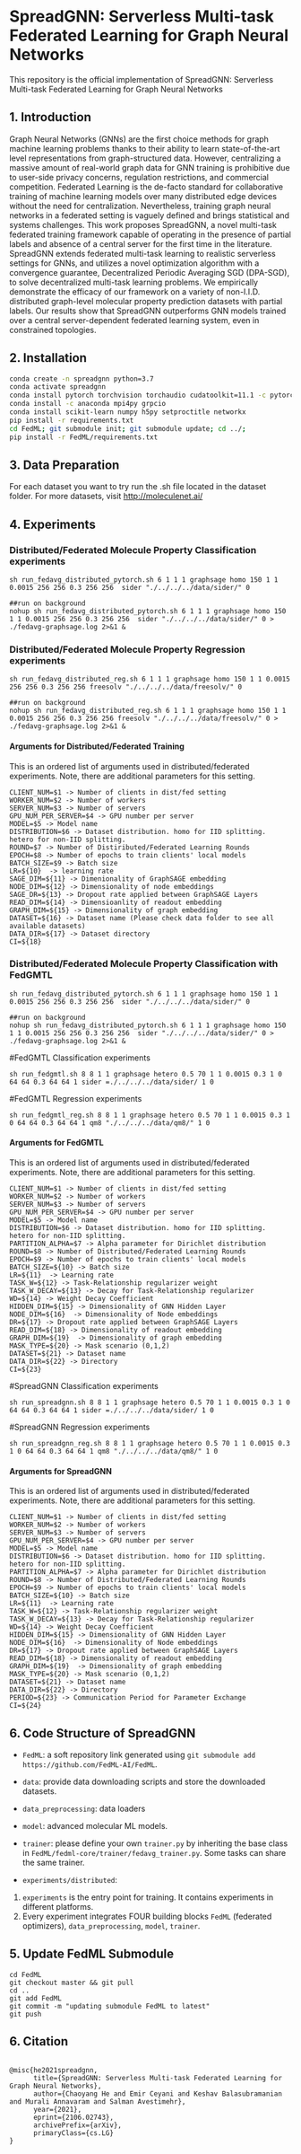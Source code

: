 # SpreadGNN: Serverless Multi-task Federated Learning for Graph Neural Networks

This repository is the official implementation of SpreadGNN: Serverless Multi-task Federated Learning for Graph Neural Networks

## 1. Introduction


Graph Neural Networks (GNNs) are the first choice methods for graph machine learning problems thanks to their ability to learn state-of-the-art level representations from graph-structured data. However, centralizing a massive amount of real-world graph data for GNN training is prohibitive due to user-side privacy concerns, regulation restrictions, and commercial competition. Federated Learning is the de-facto standard for collaborative training of machine learning models over many distributed edge devices without the need for centralization. Nevertheless, training graph neural networks in a federated setting is vaguely defined and brings statistical and systems challenges. This work proposes SpreadGNN, a novel multi-task federated training framework capable of operating in the presence of partial labels and absence of a central server for the first time in the literature. SpreadGNN extends federated multi-task learning to realistic serverless settings for GNNs, and utilizes a novel optimization algorithm with a convergence guarantee, Decentralized Periodic Averaging SGD (DPA-SGD), to solve decentralized multi-task learning problems. We empirically demonstrate the efficacy of our framework on a variety of  non-I.I.D. distributed graph-level molecular property prediction datasets with partial labels. Our results show that SpreadGNN outperforms GNN models trained over a central server-dependent federated learning system, even in constrained topologies. 


## 2. Installation


```bash
conda create -n spreadgnn python=3.7
conda activate spreadgnn
conda install pytorch torchvision torchaudio cudatoolkit=11.1 -c pytorch -c nvidia
conda install -c anaconda mpi4py grpcio 
conda install scikit-learn numpy h5py setproctitle networkx
pip install -r requirements.txt 
cd FedML; git submodule init; git submodule update; cd ../;
pip install -r FedML/requirements.txt
```


## 3. Data Preparation
For each dataset you want to try run the .sh file located in the dataset folder.
For more datasets, visit http://moleculenet.ai/


## 4. Experiments 


### Distributed/Federated Molecule Property Classification experiments
```
sh run_fedavg_distributed_pytorch.sh 6 1 1 1 graphsage homo 150 1 1 0.0015 256 256 0.3 256 256  sider "./../../../data/sider/" 0

##run on background
nohup sh run_fedavg_distributed_pytorch.sh 6 1 1 1 graphsage homo 150 1 1 0.0015 256 256 0.3 256 256  sider "./../../../data/sider/" 0 > ./fedavg-graphsage.log 2>&1 &
```

### Distributed/Federated Molecule Property Regression experiments
```
sh run_fedavg_distributed_reg.sh 6 1 1 1 graphsage homo 150 1 1 0.0015 256 256 0.3 256 256 freesolv "./../../../data/freesolv/" 0

##run on background
nohup sh run_fedavg_distributed_reg.sh 6 1 1 1 graphsage homo 150 1 1 0.0015 256 256 0.3 256 256 freesolv "./../../../data/freesolv/" 0 > ./fedavg-graphsage.log 2>&1 &
```

#### Arguments for Distributed/Federated Training
This is an ordered list of arguments used in distributed/federated experiments. Note, there are additional parameters for this setting.
```
CLIENT_NUM=$1 -> Number of clients in dist/fed setting
WORKER_NUM=$2 -> Number of workers
SERVER_NUM=$3 -> Number of servers
GPU_NUM_PER_SERVER=$4 -> GPU number per server
MODEL=$5 -> Model name
DISTRIBUTION=$6 -> Dataset distribution. homo for IID splitting. hetero for non-IID splitting.
ROUND=$7 -> Number of Distiributed/Federated Learning Rounds
EPOCH=$8 -> Number of epochs to train clients' local models
BATCH_SIZE=$9 -> Batch size 
LR=${10}  -> learning rate
SAGE_DIM=${11} -> Dimenionality of GraphSAGE embedding
NODE_DIM=${12} -> Dimensionality of node embeddings
SAGE_DR=${13} -> Dropout rate applied between GraphSAGE Layers
READ_DIM=${14} -> Dimensioanlity of readout embedding
GRAPH_DIM=${15} -> Dimensionality of graph embedding
DATASET=${16} -> Dataset name (Please check data folder to see all available datasets)
DATA_DIR=${17} -> Dataset directory
CI=${18}
```

### Distributed/Federated Molecule Property Classification with FedGMTL 
```
sh run_fedavg_distributed_pytorch.sh 6 1 1 1 graphsage homo 150 1 1 0.0015 256 256 0.3 256 256  sider "./../../../data/sider/" 0

##run on background
nohup sh run_fedavg_distributed_pytorch.sh 6 1 1 1 graphsage homo 150 1 1 0.0015 256 256 0.3 256 256  sider "./../../../data/sider/" 0 > ./fedavg-graphsage.log 2>&1 &
```

#FedGMTL Classification experiments

```
sh run_fedgmtl.sh 8 8 1 1 graphsage hetero 0.5 70 1 1 0.0015 0.3 1 0 64 64 0.3 64 64 1 sider =./../../../data/sider/ 1 0
```

#FedGMTL Regression experiments

```
sh run_fedgmtl_reg.sh 8 8 1 1 graphsage hetero 0.5 70 1 1 0.0015 0.3 1 0 64 64 0.3 64 64 1 qm8 "./../../../data/qm8/" 1 0
```

#### Arguments for FedGMTL	
This is an ordered list of arguments used in distributed/federated experiments. Note, there are additional parameters for this setting.
```
CLIENT_NUM=$1 -> Number of clients in dist/fed setting
WORKER_NUM=$2 -> Number of workers
SERVER_NUM=$3 -> Number of servers
GPU_NUM_PER_SERVER=$4 -> GPU number per server
MODEL=$5 -> Model name
DISTRIBUTION=$6 -> Dataset distribution. homo for IID splitting. hetero for non-IID splitting.
PARTITION_ALPHA=$7 -> Alpha parameter for Dirichlet distribution
ROUND=$8 -> Number of Distributed/Federated Learning Rounds
EPOCH=$9 -> Number of epochs to train clients' local models
BATCH_SIZE=${10} -> Batch size 
LR=${11}  -> Learning rate
TASK_W=${12} -> Task-Relationship regularizer weight
TASK_W_DECAY=${13} -> Decay for Task-Relationship regularizer
WD=${14} -> Weight Decay Coefficient
HIDDEN_DIM=${15} -> Dimensionality of GNN Hidden Layer
NODE_DIM=${16}  -> Dimensionality of Node embeddings
DR=${17} -> Dropout rate applied between GraphSAGE Layers
READ_DIM=${18} -> Dimensionality of readout embedding
GRAPH_DIM=${19}  -> Dimensionality of graph embedding
MASK_TYPE=${20} -> Mask scenario (0,1,2)
DATASET=${21} -> Dataset name
DATA_DIR=${22} -> Directory
CI=${23}
```

#SpreadGNN Classification experiments

```
sh run_spreadgnn.sh 8 8 1 1 graphsage hetero 0.5 70 1 1 0.0015 0.3 1 0 64 64 0.3 64 64 1 sider =./../../../data/sider/ 1 0
```

#SpreadGNN Regression experiments

```
sh run_spreadgnn_reg.sh 8 8 1 1 graphsage hetero 0.5 70 1 1 0.0015 0.3 1 0 64 64 0.3 64 64 1 qm8 "./../../../data/qm8/" 1 0
```

#### Arguments for SpreadGNN
This is an ordered list of arguments used in distributed/federated experiments. Note, there are additional parameters for this setting.
```
CLIENT_NUM=$1 -> Number of clients in dist/fed setting
WORKER_NUM=$2 -> Number of workers
SERVER_NUM=$3 -> Number of servers
GPU_NUM_PER_SERVER=$4 -> GPU number per server
MODEL=$5 -> Model name
DISTRIBUTION=$6 -> Dataset distribution. homo for IID splitting. hetero for non-IID splitting.
PARTITION_ALPHA=$7 -> Alpha parameter for Dirichlet distribution
ROUND=$8 -> Number of Distributed/Federated Learning Rounds
EPOCH=$9 -> Number of epochs to train clients' local models
BATCH_SIZE=${10} -> Batch size 
LR=${11}  -> Learning rate
TASK_W=${12} -> Task-Relationship regularizer weight
TASK_W_DECAY=${13} -> Decay for Task-Relationship regularizer
WD=${14} -> Weight Decay Coefficient
HIDDEN_DIM=${15} -> Dimensionality of GNN Hidden Layer
NODE_DIM=${16}  -> Dimensionality of Node embeddings
DR=${17} -> Dropout rate applied between GraphSAGE Layers
READ_DIM=${18} -> Dimensionality of readout embedding
GRAPH_DIM=${19}  -> Dimensionality of graph embedding
MASK_TYPE=${20} -> Mask scenario (0,1,2)
DATASET=${21} -> Dataset name
DATA_DIR=${22} -> Directory
PERIOD=${23} -> Communication Period for Parameter Exchange
CI=${24}
```


## 6. Code Structure of SpreadGNN 

- `FedML`: a soft repository link generated using `git submodule add https://github.com/FedML-AI/FedML`.

- `data`: provide data downloading scripts and store the downloaded datasets.


- `data_preprocessing`: data loaders

- `model`: advanced molecular ML models.

- `trainer`: please define your own `trainer.py` by inheriting the base class in `FedML/fedml-core/trainer/fedavg_trainer.py`.
Some tasks can share the same trainer.

- `experiments/distributed`: 
1. `experiments` is the entry point for training. It contains experiments in different platforms. 
2. Every experiment integrates FOUR building blocks `FedML` (federated optimizers), `data_preprocessing`, `model`, `trainer`.


## 5. Update FedML Submodule
```
cd FedML
git checkout master && git pull
cd ..
git add FedML
git commit -m "updating submodule FedML to latest"
git push
```


 
## 6. Citation
```

@misc{he2021spreadgnn,
      title={SpreadGNN: Serverless Multi-task Federated Learning for Graph Neural Networks}, 
      author={Chaoyang He and Emir Ceyani and Keshav Balasubramanian and Murali Annavaram and Salman Avestimehr},
      year={2021},
      eprint={2106.02743},
      archivePrefix={arXiv},
      primaryClass={cs.LG}
}

```

